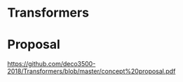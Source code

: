 # Transformers
# Proposal
https://github.com/deco3500-2018/Transformers/blob/master/concept%20proposal.pdf
